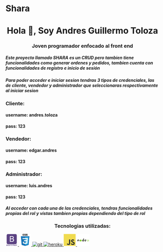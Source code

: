 # Shara
<h1 align="center">Hola 👋, Soy Andres Guillermo Toloza</h1>
<h3 align="center">Joven programador enfocado al front end </h3>
<h5 >Este proyecto llamado SHARA es un CRUD pero tambien tiene funcionalidades como generar ordenes y pedidos, tambien cuenta con funcionalidades de registro e inicio de sesión </h5>
<h5 >Para poder acceder e iniciar sesion tendras 3 tipos de credenciales, las de cliente, vendedor y administrador que seleccionaras respectivamente al iniciar sesion </h5>
<h3 >Cliente: <h4 >username: andres.toloza </h4> <h4 >pass: 123 </h4>  </h3>
<h3 >Vendedor: <h4 >username: edgar.andres </h4> <h4 >pass: 123 </h4>  </h3>
<h3 >Administrador: <h4 >username: luis.andres </h4> <h4 >pass: 123 </h4>  </h3>
<h5 >Al acceder con cada una de las credenciales, tendras funcionalidades propias del rol y vistas tambien propias dependiendo del tipo de rol </h5>
<h3 align="center">Tecnologias utilizadas:</h3>

<p align="left"> <a href="https://getbootstrap.com" target="_blank"> <img src="https://raw.githubusercontent.com/devicons/devicon/master/icons/bootstrap/bootstrap-plain-wordmark.svg" alt="bootstrap" width="40" height="40"/> </a> <a href="https://www.w3schools.com/css/" target="_blank"> <img src="https://raw.githubusercontent.com/devicons/devicon/master/icons/css3/css3-original-wordmark.svg" alt="css3" width="40" height="40"/> </a> <a href="https://git-scm.com/" target="_blank"> <img src="https://www.vectorlogo.zone/logos/git-scm/git-scm-icon.svg" alt="git" width="40" height="40"/> </a> <a href="https://heroku.com" target="_blank"> <img src="https://www.vectorlogo.zone/logos/heroku/heroku-icon.svg" alt="heroku" width="40" height="40"/> </a> <a href="https://developer.mozilla.org/en-US/docs/Web/JavaScript" target="_blank"> <img src="https://raw.githubusercontent.com/devicons/devicon/master/icons/javascript/javascript-original.svg" alt="javascript" width="40" height="40"/> </a> <a href="https://nodejs.org" target="_blank"> <img src="https://raw.githubusercontent.com/devicons/devicon/master/icons/nodejs/nodejs-original-wordmark.svg" alt="nodejs" width="40" height="40"/> </a> </p>

